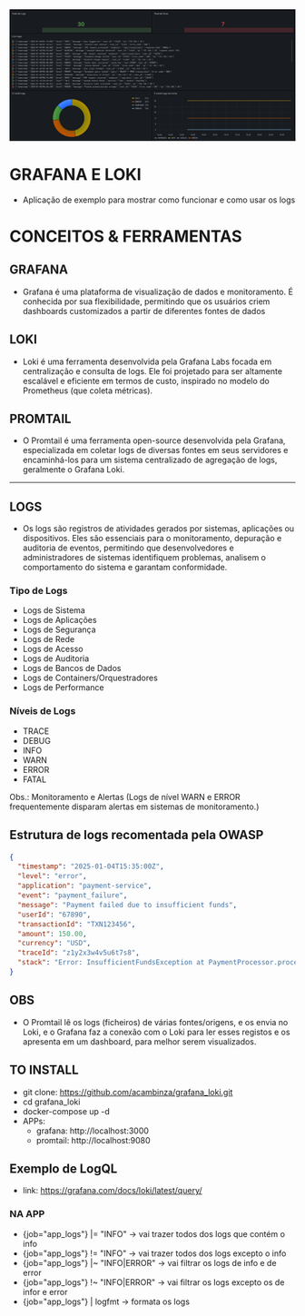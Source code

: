 <img src="./img/app.png">


# GRAFANA E LOKI
- Aplicação de exemplo para mostrar como funcionar e como usar os logs

# CONCEITOS & FERRAMENTAS

## GRAFANA
- Grafana é uma plataforma de visualização de dados e monitoramento. É conhecida por sua flexibilidade, permitindo que os usuários criem dashboards customizados a partir de diferentes fontes de dados


## LOKI
- Loki é uma ferramenta desenvolvida pela Grafana Labs focada em centralização e consulta de logs. Ele foi projetado para ser altamente escalável e eficiente em termos de custo, inspirado no modelo do Prometheus (que coleta métricas).


## PROMTAIL
- O Promtail é uma ferramenta open-source desenvolvida pela Grafana, especializada em coletar logs de diversas fontes em seus servidores e encaminhá-los para um sistema centralizado de agregação de logs, geralmente o Grafana Loki.


<hr>


## LOGS
- Os logs são registros de atividades gerados por sistemas, aplicações ou dispositivos. Eles são essenciais para o monitoramento, depuração e auditoria de eventos, permitindo que desenvolvedores e administradores de sistemas identifiquem problemas, analisem o comportamento do sistema e garantam conformidade.


### Tipo de Logs

- Logs de Sistema
- Logs de Aplicações
- Logs de Segurança
- Logs de Rede
- Logs de Acesso
- Logs de Auditoria
- Logs de Bancos de Dados
- Logs de Containers/Orquestradores
- Logs de Performance

### Níveis de Logs
- TRACE
- DEBUG
- INFO
- WARN
- ERROR
- FATAL


Obs.: Monitoramento e Alertas (Logs de nível WARN e ERROR frequentemente disparam alertas em sistemas de monitoramento.)


## Estrutura de logs recomentada pela OWASP

```json
{
  "timestamp": "2025-01-04T15:35:00Z",
  "level": "error",
  "application": "payment-service",
  "event": "payment_failure",
  "message": "Payment failed due to insufficient funds",
  "userId": "67890",
  "transactionId": "TXN123456",
  "amount": 150.00,
  "currency": "USD",
  "traceId": "z1y2x3w4v5u6t7s8",
  "stack": "Error: InsufficientFundsException at PaymentProcessor.process (PaymentService.java:45)"
}
```


## OBS
- O Promtail lê os logs (ficheiros) de várias fontes/origens, e os envia no Loki, e o Grafana faz
a conexão com o Loki para ler esses registos e os apresenta em um dashboard, para melhor serem visualizados.



## TO INSTALL

- git clone: https://github.com/acambinza/grafana_loki.git
- cd grafana_loki
- docker-compose up -d
- APPs:
    - grafana: http://localhost:3000
    - promtail: http://localhost:9080


## Exemplo de LogQL  
- link: https://grafana.com/docs/loki/latest/query/

### NA APP

- {job="app_logs"} |= "INFO"               -> vai trazer todos dos logs que contém o info
- {job="app_logs"} != "INFO"               -> vai trazer todos dos logs excepto o info
- {job="app_logs"} |~ "INFO|ERROR"         -> vai filtrar os logs de info e de error
- {job="app_logs"} !~ "INFO|ERROR"         -> vai filtrar os logs excepto os de infor e error
- {job="app_logs"} | logfmt                -> formata os logs
